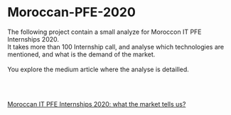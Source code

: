 # Moroccan-PFE-2020
 
The following project contain a small analyze for Moroccon IT PFE Internships 2020. <br/>
It takes more than 100 Internship call, and analyse which technologies are mentioned, and what is the demand of the market. <br/>
<br/>
You explore the medium article where the analyse is detailled. 

<br/>
<br/>

[Moroccan IT PFE Internships 2020: what the market tells us?](https://medium.com/@elmehdielkhayati/moroccan-it-pfe-internships-2020-what-the-market-tells-us-138b8cc647fd)
